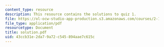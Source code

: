 ```yaml
---
content_type: resource
description: This resource contains the solutions to quiz 1.
file: https://ol-ocw-studio-app-production.s3.amazonaws.com/courses/2-141-modeling-and-simulation-of-dynamic-systems-fall-2006/43ccb31e2da79a72c545894aae7c615c_solution.pdf
file_type: application/pdf
resourcetype: Document
title: solution.pdf
uid: 43ccb31e-2da7-9a72-c545-894aae7c615c
---
```

